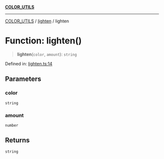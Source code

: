 [**COLOR_UTILS**](../../README.md)

***

[COLOR_UTILS](../../README.md) / [lighten](../README.md) / lighten

# Function: lighten()

> **lighten**(`color`, `amount`): `string`

Defined in: [lighten.ts:14](https://github.com/dailker/everyutil/blob/9768d00ced16ec8f4705df34c2fe47f2b1b47121/src/color/lighten.ts#L14)

## Parameters

### color

`string`

### amount

`number`

## Returns

`string`
